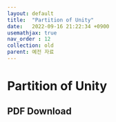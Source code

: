 ```yaml
---
layout: default
title:  "Partition of Unity"
date:   2022-09-16 21:22:34 +0900
usemathjax: true
nav_order : 12
collection: old
parent: 예전 자료
---
```

# Partition of Unity

## PDF Download

<object data="../old_download/Partition of Unity.pdf" width="750" height="1075" type='application/pdf'></object>